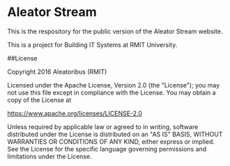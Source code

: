 # Aleator Stream

This is the respository for the public version of the Aleator Stream website. 

This is a project for Building IT Systems at RMIT University.

##License

Copyright 2016 Aleatoribus (RMIT)

Licensed under the Apache License, Version 2.0 (the "License");
you may not use this file except in compliance with the License.
You may obtain a copy of the License at

https://www.apache.org/licenses/LICENSE-2.0

Unless required by applicable law or agreed to in writing, software
distributed under the License is distributed on an "AS IS" BASIS,
WITHOUT WARRANTIES OR CONDITIONS OF ANY KIND, either express or implied.
See the License for the specific language governing permissions and
limitations under the License.
